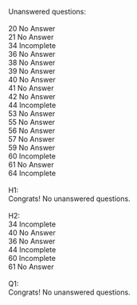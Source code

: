 Unanswered questions:<br /><br />20 No Answer<br />21 No Answer<br />34 Incomplete<br />36 No Answer<br />38 No Answer<br />39 No Answer<br />40 No Answer<br />41 No Answer<br />42 No Answer<br />44 Incomplete<br />53 No Answer<br />55 No Answer<br />56 No Answer<br />57 No Answer<br />59 No Answer<br />60 Incomplete<br />61 No Answer<br />64 Incomplete<br /><br />H1:<br />Congrats! No unanswered questions.<br /><br />H2:<br />34 Incomplete<br />40 No Answer<br />36 No Answer<br />44 Incomplete<br />60 Incomplete<br />61 No Answer<br /><br />Q1:<br />Congrats! No unanswered questions.<br /><br />